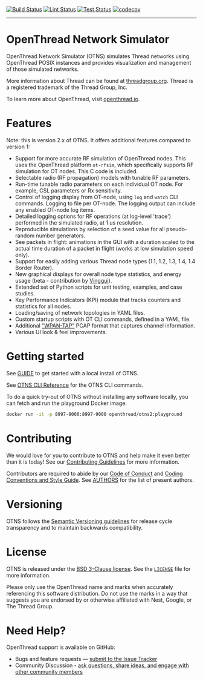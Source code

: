 [![Build Status][build-actions-svg]][build-actions] [![Lint Status][lint-actions-svg]][lint-actions] [![Test Status][test-actions-svg]][test-actions] [![codecov][codecov-svg]][codecov-url]

---

# OpenThread Network Simulator

OpenThread Network Simulator (OTNS) simulates Thread networks using OpenThread POSIX instances and provides visualization and management of those simulated networks.

More information about Thread can be found at [threadgroup.org](http://threadgroup.org/). Thread is a registered trademark of the Thread Group, Inc.

To learn more about OpenThread, visit [openthread.io](https://openthread.io).

# Features

Note: this is version 2.x of OTNS. It offers additional features compared to version 1:

- Support for more accurate RF simulation of OpenThread nodes. This uses the OpenThread platform `ot-rfsim`, which specifically supports RF simulation for OT nodes. This C code is included.
- Selectable radio (RF propagation) models with tunable RF parameters.
- Run-time tunable radio parameters on each individual OT node. For example, CSL parameters or Rx sensitivity.
- Control of logging display from OT-node, using `log` and `watch` CLI commands. Logging to file per OT-node. The logging output can include any enabled OT-node log items.
- Detailed logging options for RF operations (at log-level 'trace') performed in the simulated radio, at 1 us resolution.
- Reproducible simulations by selection of a seed value for all pseudo-random number generators.
- See packets in flight: animations in the GUI with a duration scaled to the actual time duration of a packet in flight (works at low simulation speed only).
- Support for easily adding various Thread node types (1.1, 1.2, 1.3, 1.4, 1.4 Border Router).
- New graphical displays for overall node type statistics, and energy usage (beta - contribution by [Vinggui](https://github.com/Vinggui)).
- Extended set of Python scripts for unit testing, examples, and case studies.
- Key Performance Indicators (KPI) module that tracks counters and statistics for all nodes.
- Loading/saving of network topologies in YAML files.
- Custom startup scripts with OT CLI commands, defined in a YAML file.
- Additional ["WPAN-TAP"](https://exegin.com/wp-content/uploads/ieee802154_tap.pdf) PCAP format that captures channel information.
- Various UI look & feel improvements.

[build-actions-svg]: https://github.com/openthread/ot-ns/workflows/Build/badge.svg?branch=main&event=push
[build-actions]: https://github.com/openthread/ot-ns/actions?query=workflow%3ABuild+branch%3Amain+event%3Apush
[lint-actions-svg]: https://github.com/openthread/ot-ns/workflows/Lint/badge.svg?branch=main&event=push
[lint-actions]: https://github.com/openthread/ot-ns/actions?query=workflow%3ALint+branch%3Amain+event%3Apush
[test-actions-svg]: https://github.com/openthread/ot-ns/workflows/Test/badge.svg?branch=main&event=push
[test-actions]: https://github.com/openthread/ot-ns/actions?query=workflow%3ATest+branch%3Amain+event%3Apush
[codecov-svg]: https://codecov.io/gh/openthread/ot-ns/branch/main/graph/badge.svg
[codecov-url]: https://codecov.io/gh/openthread/ot-ns

# Getting started

See [GUIDE](GUIDE.md) to get started with a local install of OTNS.

See [OTNS CLI Reference](cli/README.md) for the OTNS CLI commands.

To do a quick try-out of OTNS without installing any software locally, you can fetch and run the playground Docker image:

```bash
docker run -it -p 8997-9000:8997-9000 openthread/otns2:playground
```

# Contributing

We would love for you to contribute to OTNS and help make it even better than it is today! See our [Contributing Guidelines](CONTRIBUTING.md) for more information.

Contributors are required to abide by our [Code of Conduct](CODE_OF_CONDUCT.md) and [Coding Conventions and Style Guide](CONTRIBUTING.md#coding-conventions-and-style). See [AUTHORS](AUTHORS) for the list of present authors.

# Versioning

OTNS follows the [Semantic Versioning guidelines](http://semver.org/) for release cycle transparency and to maintain backwards compatibility.

# License

OTNS is released under the [BSD 3-Clause license](LICENSE). See the [`LICENSE`](LICENSE) file for more information.

Please only use the OpenThread name and marks when accurately referencing this software distribution. Do not use the marks in a way that suggests you are endorsed by or otherwise affiliated with Nest, Google, or The Thread Group.

# Need Help?

OpenThread support is available on GitHub:

- Bugs and feature requests — [submit to the Issue Tracker](https://github.com/openthread/ot-ns/issues)
- Community Discussion - [ask questions, share ideas, and engage with other community members](https://github.com/openthread/openthread/discussions)
